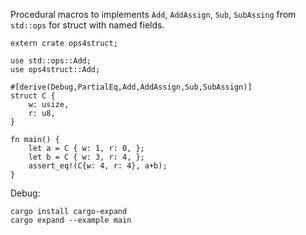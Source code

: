 Procedural macros to implements `Add`, `AddAssign`, `Sub`, `SubAssing` from `std::ops` for struct with named fields.


```
extern crate ops4struct;

use std::ops::Add;
use ops4struct::Add;

#[derive(Debug,PartialEq,Add,AddAssign,Sub,SubAssign)]
struct C {
    w: usize,
    r: u8,
}

fn main() {
    let a = C { w: 1, r: 0, };
    let b = C { w: 3, r: 4, };
    assert_eq!(C{w: 4, r: 4}, a+b);
}
```

Debug:
```
cargo install cargo-expand
cargo expand --example main
```
